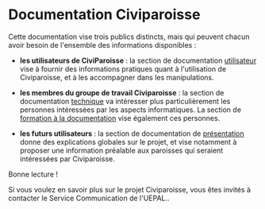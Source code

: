 # Documentation Civiparoisse

Cette documentation vise trois publics distincts, mais qui peuvent chacun avoir besoin de l'ensemble des informations disponibles :

* **les utilisateurs de CiviParoisse** : la section de documentation [utilisateur](UTILISATION/index.md) vise à fournir des informations pratiques quant à l'utilisation de Civiparoisse, et à les accompagner dans les manipulations.

* **les membres du groupe de travail Civiparoisse** : la section de documentation [technique](TECHNIQUE/index.md) va intéresser plus particulièrement les personnes intéressées par les aspects informatiques. La section de [formation à la documentation](FORMATION/index.md) vise également ces personnes.

* **les futurs utilisateurs** : la section de documentation de [présentation](PRESENTATION/index.md) donne des explications globales sur le projet, et vise notamment à proposer une information préalable aux paroisses qui seraient intéressées par Civiparoisse.

Bonne lecture !

Si vous voulez en savoir plus sur le projet Civiparoisse, vous êtes invités à contacter le Service Communication de l'UEPAL..
